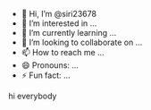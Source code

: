 - 👋 Hi, I’m @siri23678
- 👀 I’m interested in ...
- 🌱 I’m currently learning ...
- 💞️ I’m looking to collaborate on ...
- 📫 How to reach me ...
- 😄 Pronouns: ...
- ⚡ Fun fact: ...

<!---
siri23678/siri23678 is a ✨ special ✨ repository because its `README.md` (this file) appears on your GitHub profile.
You can click the Preview link to take a look at your changes.
--->hi everybody
